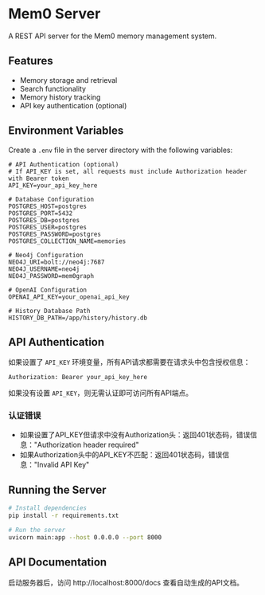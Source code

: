 # Mem0 Server

A REST API server for the Mem0 memory management system.

## Features

- Memory storage and retrieval
- Search functionality
- Memory history tracking
- API key authentication (optional)

## Environment Variables

Create a `.env` file in the server directory with the following variables:

```env
# API Authentication (optional)
# If API_KEY is set, all requests must include Authorization header with Bearer token
API_KEY=your_api_key_here

# Database Configuration
POSTGRES_HOST=postgres
POSTGRES_PORT=5432
POSTGRES_DB=postgres
POSTGRES_USER=postgres
POSTGRES_PASSWORD=postgres
POSTGRES_COLLECTION_NAME=memories

# Neo4j Configuration
NEO4J_URI=bolt://neo4j:7687
NEO4J_USERNAME=neo4j
NEO4J_PASSWORD=mem0graph

# OpenAI Configuration
OPENAI_API_KEY=your_openai_api_key

# History Database Path
HISTORY_DB_PATH=/app/history/history.db
```

## API Authentication

如果设置了 `API_KEY` 环境变量，所有API请求都需要在请求头中包含授权信息：

```
Authorization: Bearer your_api_key_here
```

如果没有设置 `API_KEY`，则无需认证即可访问所有API端点。

### 认证错误

- 如果设置了API_KEY但请求中没有Authorization头：返回401状态码，错误信息："Authorization header required"
- 如果Authorization头中的API_KEY不匹配：返回401状态码，错误信息："Invalid API Key"

## Running the Server

```bash
# Install dependencies
pip install -r requirements.txt

# Run the server
uvicorn main:app --host 0.0.0.0 --port 8000
```

## API Documentation

启动服务器后，访问 http://localhost:8000/docs 查看自动生成的API文档。
